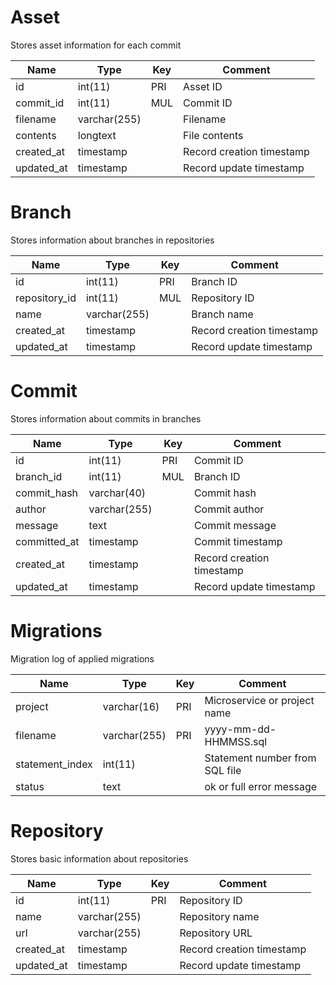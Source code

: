 # Asset

Stores asset information for each commit

| Name       | Type         | Key | Comment                   |
|------------|--------------|-----|---------------------------|
| id         | int(11)      | PRI | Asset ID                  |
| commit_id  | int(11)      | MUL | Commit ID                 |
| filename   | varchar(255) |     | Filename                  |
| contents   | longtext     |     | File contents             |
| created_at | timestamp    |     | Record creation timestamp |
| updated_at | timestamp    |     | Record update timestamp   |

# Branch

Stores information about branches in repositories

| Name          | Type         | Key | Comment                   |
|---------------|--------------|-----|---------------------------|
| id            | int(11)      | PRI | Branch ID                 |
| repository_id | int(11)      | MUL | Repository ID             |
| name          | varchar(255) |     | Branch name               |
| created_at    | timestamp    |     | Record creation timestamp |
| updated_at    | timestamp    |     | Record update timestamp   |

# Commit

Stores information about commits in branches

| Name         | Type         | Key | Comment                   |
|--------------|--------------|-----|---------------------------|
| id           | int(11)      | PRI | Commit ID                 |
| branch_id    | int(11)      | MUL | Branch ID                 |
| commit_hash  | varchar(40)  |     | Commit hash               |
| author       | varchar(255) |     | Commit author             |
| message      | text         |     | Commit message            |
| committed_at | timestamp    |     | Commit timestamp          |
| created_at   | timestamp    |     | Record creation timestamp |
| updated_at   | timestamp    |     | Record update timestamp   |

# Migrations

Migration log of applied migrations

| Name            | Type         | Key | Comment                        |
|-----------------|--------------|-----|--------------------------------|
| project         | varchar(16)  | PRI | Microservice or project name   |
| filename        | varchar(255) | PRI | yyyy-mm-dd-HHMMSS.sql          |
| statement_index | int(11)      |     | Statement number from SQL file |
| status          | text         |     | ok or full error message       |

# Repository

Stores basic information about repositories

| Name       | Type         | Key | Comment                   |
|------------|--------------|-----|---------------------------|
| id         | int(11)      | PRI | Repository ID             |
| name       | varchar(255) |     | Repository name           |
| url        | varchar(255) |     | Repository URL            |
| created_at | timestamp    |     | Record creation timestamp |
| updated_at | timestamp    |     | Record update timestamp   |
